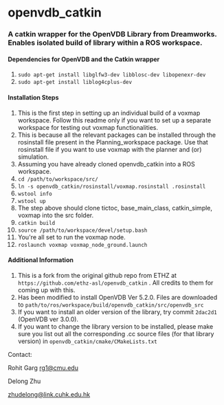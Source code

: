 # openvdb_catkin

### A catkin wrapper for the OpenVDB Library from Dreamworks. Enables isolated build of library within a ROS workspace.

#### Dependencies for OpenVDB and the Catkin wrapper
1. `sudo apt-get install libglfw3-dev libblosc-dev libopenexr-dev`
2. `sudo apt-get install liblog4cplus-dev`

#### Installation Steps
1. This is the first step in setting up an individual build of a voxmap workspace. Follow this readme only if you want to set up a separate workspace for testing out voxmap functionalities. 
2. This is because all the relevant packages can be installed through the rosinstall file present in the Planning_workspace package. Use that rosinstall file if you want to use voxmap with the planner and (or) simulation. 
3. Assuming you have already cloned openvdb_catkin into a ROS workspace.
4. `cd /path/to/workspace/src/`
5. `ln -s openvdb_catkin/rosinstall/voxmap.rosinstall .rosinstall`
6. `wstool info`
7. `wstool up`
8. The step above should clone tictoc, base_main_class, catkin_simple, voxmap into the src folder.
9. `catkin build`
10. `source /path/to/workspace/devel/setup.bash`
11. You're all set to run the voxmap node.
12. `roslaunch voxmap voxmap_node_ground.launch`  


#### Additional Information
1. This is a fork from the original github repo from ETHZ at `https://github.com/ethz-asl/openvdb_catkin` . All credits to them for coming up with this.
2. Has been modified to install OpenVDB Ver 5.2.0. Files are downloaded to `path/to/ros/workspace/build/openvdb_catkin/src/openvdb_src`
3. If you want to install an older version of the library, try commit `2dac2d1` (OpenVDB ver 3.0.0).
4. If you want to change the library version to be installed, please make sure you list out all the corresponding .cc source files (for that library version) in `openvdb_catkin/cmake/CMakeLists.txt`

Contact:

Rohit Garg 
rg1@cmu.edu

Delong Zhu

zhudelong@link.cuhk.edu.hk

